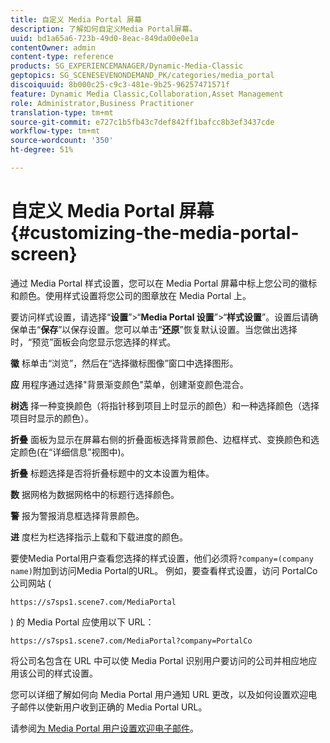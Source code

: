 ```yaml
---
title: 自定义 Media Portal 屏幕
description: 了解如何自定义Media Portal屏幕。
uuid: bd1a65a6-723b-49d0-8eac-849da00e0e1a
contentOwner: admin
content-type: reference
products: SG_EXPERIENCEMANAGER/Dynamic-Media-Classic
geptopics: SG_SCENESEVENONDEMAND_PK/categories/media_portal
discoiquuid: 8b000c25-c9c3-481e-9b25-96257471571f
feature: Dynamic Media Classic,Collaboration,Asset Management
role: Administrator,Business Practitioner
translation-type: tm+mt
source-git-commit: e727c1b5fb43c7def842ff1bafcc8b3ef3437cde
workflow-type: tm+mt
source-wordcount: '350'
ht-degree: 51%

---
```



# 自定义 Media Portal 屏幕{#customizing-the-media-portal-screen}

通过 Media Portal 样式设置，您可以在 Media Portal 屏幕中标上您公司的徽标和颜色。使用样式设置将您公司的图章放在 Media Portal 上。

要访问样式设置，请选择“**设置**”>“**Media Portal 设置**”>“**样式设置**”。设置后请确保单击“**保存**”以保存设置。您可以单击“**还原**”恢复默认设置。当您做出选择时，“预览”面板会向您显示您选择的样式。

**徽** 标单击“浏览”，然后在“选择徽标图像”窗口中选择图形。

**应** 用程序通过选择&quot;背景渐变颜色&quot;菜单，创建渐变颜色混合。

**树选** 择一种变换颜色（将指针移到项目上时显示的颜色）和一种选择颜色（选择项目时显示的颜色）。

**折叠** 面板为显示在屏幕右侧的折叠面板选择背景颜色、边框样式、变换颜色和选定颜色(在“详细信息”视图中)。

**折叠** 标题选择是否将折叠标题中的文本设置为粗体。

**数** 据网格为数据网格中的标题行选择颜色。

**警** 报为警报消息框选择背景颜色。

**进** 度栏为栏选择指示上载和下载进度的颜色。

要使Media Portal用户查看您选择的样式设置，他们必须将`?company=(company name)`附加到访问Media Portal的URL。 例如，要查看样式设置，访问 PortalCo 公司网站 (

`https://s7sps1.scene7.com/MediaPortal`

) 的 Media Portal 应使用以下 URL：

`https://s7sps1.scene7.com/MediaPortal?company=PortalCo`

将公司名包含在 URL 中可以使 Media Portal 识别用户要访问的公司并相应地应用该公司的样式设置。

您可以详细了解如何向 Media Portal 用户通知 URL 更改，以及如何设置欢迎电子邮件以使新用户收到正确的 Media Portal URL。

请参阅[为 Media Portal 用户设置欢迎电子邮件](adding-media-portal-users.md#setting_up_the_welcome_e_mail_message_for_media_portal_users)。
